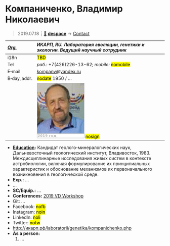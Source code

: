 # Компаниченко, Владимир Николаевич
> 2019.07.18 ┊ **[🚀](../index/index.md) [despace](index.md)** → [Contact](contact.md)

|*[Org.](contact.md)*|*ИКАРП, RU. Лаборатория эволюции, генетики и экологии. Ведущий научный сотрудник*|
|:--|:--|
|i18n| <mark>TBD</mark> |
|Tel|*раб.:* +7(426)226-13-62; *mobile:* <mark>nomobile</mark> |
|E‑mail| <kompanv@yandex.ru> |
|B‑day, addr.| <mark>nodate</mark> 1950 / … |
|| ![](f/contact/k/kompanichenko_001_photo.jpg) <mark>nosign</mark> |

   - **[Education](edu.md):** Кандидат геолого‑минералогических наук, Дальневосточный геологический институт, Владивосток, 1983. Междисциплинарные исследования живых систем в контексте астробиологии, включая формулирование их принципиальных характеристик и обоснование механизмов их первоначального возникновения в геологической среде.
   - **Exp.:** …
   - …
   - **SC/Equip.:** …
   - **Conferences:** [2019 VD Workshop](vdws2019.md)
   - Git: …
   - Facebook: <mark>nofb</mark>
   - Instagram: <mark>noin</mark>
   - LinkedIn: <mark>noli</mark>
   - Twitter: <mark>notw</mark>
   - <http://икарп.рф/laboratorii/genetika/kompanichenko.php>
   - **As a person:**
      1. …
